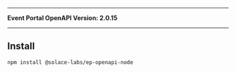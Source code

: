 
---

**Event Portal OpenAPI Version: 2.0.15**

---

## Install

```bash
npm install @solace-labs/ep-openapi-node
```
